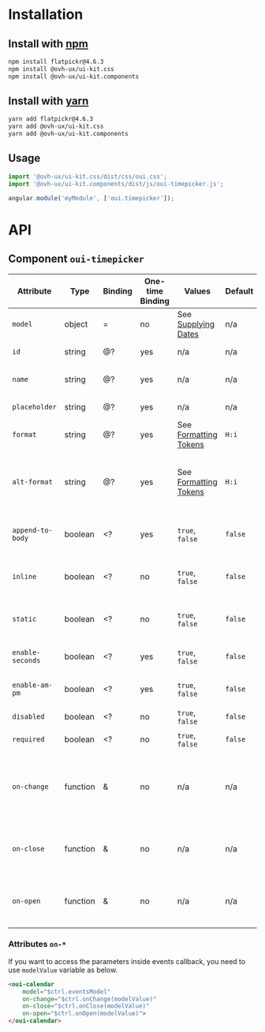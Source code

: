 # Installation

## Install with [npm](https://www.npmjs.com/)

```bash
npm install flatpickr@4.6.3
npm install @ovh-ux/ui-kit.css
npm install @ovh-ux/ui-kit.components
```

## Install with [yarn](https://yarnpkg.com)

```bash
yarn add flatpickr@4.6.3
yarn add @ovh-ux/ui-kit.css
yarn add @ovh-ux/ui-kit.components
```
## Usage

```js
import '@ovh-ux/ui-kit.css/dist/css/oui.css';
import '@ovh-ux/ui-kit.components/dist/js/oui-timepicker.js';

angular.module('myModule', ['oui.timepicker']);
```

# API

## Component `oui-timepicker`

| Attribute         | Type      | Binding   | One-time Binding  | Values                                                                                    | Default   | Description
| ----              | ----      | ----      | ----              | ----                                                                                      | ----      | ----
| `model`           | object    | =         | no                | See [Supplying Dates](https://flatpickr.js.org/examples/#supplying-dates-for-flatpickr)   | n/a       | model bound to component
| `id`              | string    | @?        | yes               | n/a                                                                                       | n/a       | id attribute of the field
| `name`            | string    | @?        | yes               | n/a                                                                                       | n/a       | name attribute of the field
| `placeholder`     | string    | @?        | yes               | n/a                                                                                       | n/a       | placeholder text
| `format`          | string    | @?        | yes               | See [Formatting Tokens](https://flatpickr.js.org/formatting/)                             | `H:i`     | format the date of the model
| `alt-format`      | string    | @?        | yes               | See [Formatting Tokens](https://flatpickr.js.org/formatting/)                             | `H:i`     | format the date of the field. `format` is used if undefined
| `append-to-body`  | boolean   | <?        | yes               | `true`, `false`                                                                           | `false`   | append the timepicker to the body of the page
| `inline`          | boolean   | <?        | no                | `true`, `false`                                                                           | `false`   | show the timepicker below the input
| `static`          | boolean   | <?        | no                | `true`, `false`                                                                           | `false`   | position the timepicker relatively to the input
| `enable-seconds`  | boolean   | <?        | yes               | `true`, `false`                                                                           | `false`   | enables seconds selection
| `enable-am-pm`    | boolean   | <?        | yes               | `true`, `false`                                                                           | `false`   | enables am/pm selection
| `disabled`        | boolean   | <?        | no                | `true`, `false`                                                                           | `false`   | disabled flag
| `required`        | boolean   | <?        | no                | `true`, `false`                                                                           | `false`   | required flag
| `on-change`       | function  | &         | no                | n/a                                                                                       | n/a       | handler triggered when the user change the selected time
| `on-close`        | function  | &         | no                | n/a                                                                                       | n/a       | handler triggered when the timepicker is closed
| `on-open`         | function  | &         | no                | n/a                                                                                       | n/a       | handler triggered when the timepicker is opened

### Attributes `on-*`

If you want to access the parameters inside events callback, you need to use `modelValue` variable as below.

```html
<oui-calendar
    model="$ctrl.eventsModel"
    on-change="$ctrl.onChange(modelValue)"
    on-close="$ctrl.onClose(modelValue)"
    on-open="$ctrl.onOpen(modelValue)">
</oui-calendar>
```
